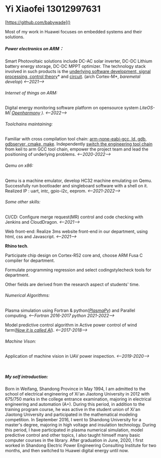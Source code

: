 

# Yi Xiaofei 13012997631

[https://github.com/babywade]()

Most of my work in Huawei focuses on embedded systems and their solutions. 

##### Power electronics on ARM：

Smart  Photovoltaic  solutions include DC-AC solar inverter,  DC-DC Lithium battery energy storage, DC-DC MPPT optimizer. The technology stack involved in such products is the <u>underlying software development, signal processing, control theory</u>* and <u>circuit</u>. (arch Cortex-M*, *baremetal develop*) *<--2021-->*

###### Internet of things on ARM:

Digital energy monitoring software platform on opensource system *LiteOS-M( <u>Openharmony</u> ).* *<--2022-->*

###### Toolchains maintaining: 

Familiar with cross compilation tool chain: <u>arm-none-eabi-gcc, ld, gdb, gdbserver, cmake, make</u>. Independently <u>switch the engineering tool chain</u> from keil to arm GCC tool chain, empower the project team and lead the positioning of underlying problems. *<--2020-2022-->*

###### Qemu on x86:

Qemu is a machine emulator, develop HC32 machine emulating on Qemu. Successfully run bootloader and singleboard software  with a shell on it.  Realized IP : uart, intc, gpio-i2c, eeprom. *<--2021-2022-->*

###### Some other skills:

CI/CD:  Configure merge request(MR) control and code checking with Jenkins and CloudDragon. *<--2021-->*

Web front-end: Realize 3ms website front-end in our department, using html, css and Javascript. *<--2021-->*



**Rhino tech**. 

Participate chip design on Cortex-R52 core and, choose ARM Fusa C compiler for department.  

Formulate programming regression and select codingstylecheck tools for department. 





Other fields are derived from the research aspect of students' time.

###### Numerical Algorithms: 

Plasma simulation using Fortran & python(*<u>PlasmaPy</u>*) and Parallel computing. *<--Fortran 2016-2017 python 2021-2022-->*

Model predictive control algorithm in Active power control of wind farm(*<u>Now it is called AI</u>*). *<--2017-2018-->*

###### Machine Vison:

Application of machine vision in UAV power inspection. *<--2019-2020-->*

​       



##### My self introduction:

Born in Weifang, Shandong Province in May 1994, I am admitted to the school of electrical engineering of Xi'an Jiaotong University in 2012 with 675/750 marks in the college entrance examination, majoring in electrical engineering and automation (A+). During this period, in addition to the training program course, he was active in the student union of Xi'an Jiaotong University and participated in the mathematical modeling competition. In September 2016, I went to Shandong University for a master's degree, majoring in high voltage and insulation technology. During this period, I have participated in plasma numerical simulation, model predictive control and other topics, I also taught himself many basic computer courses in the library. After graduation in June, 2020, I first worked in Shandong Electric Power Engineering Consulting Institute for two months, and then switched to Huawei digital energy until now.

